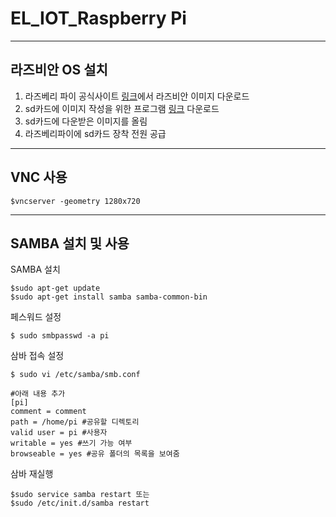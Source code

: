 # EL_IOT\_Raspberry Pi

----
## 라즈비안 OS 설치
1. 라즈베리 파이 공식사이트 [링크](https://www.raspberrypi.org/downloads/raspbian/)에서 라즈비안 이미지 다운로드
2. sd카드에 이미지 작성을 위한 프로그램 [링크](https://sourceforge.net/projects/win32diskimager/) 다운로드
3. sd카드에 다운받은 이미지를 올림
4. 라즈베리파이에 sd카드 장착 전원 공급

----
## VNC 사용
    $vncserver -geometry 1280x720

----
## SAMBA 설치 및 사용
SAMBA 설치

    $sudo apt-get update
    $sudo apt-get install samba samba-common-bin

페스워드 설정

    $ sudo smbpasswd -a pi

삼바 접속 설정
    
    $ sudo vi /etc/samba/smb.conf

    #아래 내용 추가
    [pi]
    comment = comment
    path = /home/pi #공유할 디렉토리
    valid user = pi #사용자
    writable = yes #쓰기 가능 여부
    browseable = yes #공유 폴더의 목록을 보여줌

삼바 재실행

    $sudo service samba restart 또는
    $sudo /etc/init.d/samba restart

